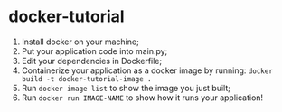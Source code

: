 # docker-tutorial

1. Install docker on your machine;
2. Put your application code into main.py;
3. Edit your dependencies in Dockerfile;
4. Containerize your application as a docker image by running: `docker build -t docker-tutorial-image .`
5. Run `docker image list` to show the image you just built;
6. Run `docker run IMAGE-NAME` to show how it runs your application! 
